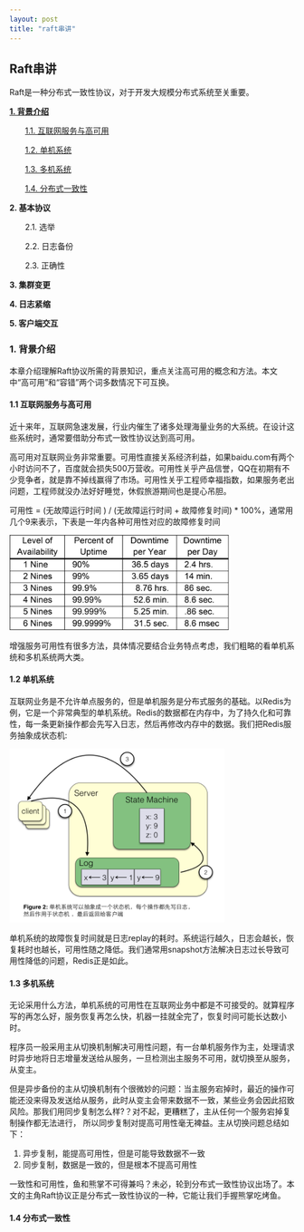 ```yaml
---
layout: post
title: "raft串讲"
---
```


## Raft串讲

Raft是一种分布式一致性协议，对于开发大规模分布式系统至关重要。 

<p><strong><a href="#introduction">1. 背景介绍</a></strong></p>
<p>&nbsp;&nbsp;&nbsp;&nbsp;&nbsp;&nbsp; <a href="#internet-and-ha">1.1. 互联网服务与高可用</a></p>
<p>&nbsp;&nbsp;&nbsp;&nbsp;&nbsp;&nbsp; <a href="#single-device">1.2. 单机系统</a></p>
<p>&nbsp;&nbsp;&nbsp;&nbsp;&nbsp;&nbsp; <a href="#replication">1.3. 多机系统</a></p>
<p>&nbsp;&nbsp;&nbsp;&nbsp;&nbsp;&nbsp; <a href="#distributed-consensus">1.4. 分布式一致性</a></p>
<p><strong>2. 基本协议</strong></p>
<p>&nbsp;&nbsp;&nbsp;&nbsp;&nbsp;&nbsp; 2.1. 选举</p>
<p>&nbsp;&nbsp;&nbsp;&nbsp;&nbsp;&nbsp; 2.2. 日志备份</p>
<p>&nbsp;&nbsp;&nbsp;&nbsp;&nbsp;&nbsp; 2.3. 正确性</p>
<p><strong>3. 集群变更</strong></p>
<p><strong>4. 日志紧缩</strong></p>
<p><strong>5. 客户端交互</strong></p>

<h3 id="introduction">1. 背景介绍</h3>

本章介绍理解Raft协议所需的背景知识，重点关注高可用的概念和方法。本文中“高可用”和“容错”两个词多数情况下可互换。

<h4 id="internet-and-ha">1.1 互联网服务与高可用</h4>

近十来年，互联网急速发展，行业内催生了诸多处理海量业务的大系统。在设计这些系统时，通常要借助分布式一致性协议达到高可用。

高可用对互联网业务非常重要。可用性直接关系经济利益，如果baidu.com有两个小时访问不了，百度就会损失500万营收。可用性关乎产品信誉，QQ在初期有不少竞争者，就是靠不掉线赢得了市场。可用性关乎工程师幸福指数，如果服务老出问题，工程师就没办法好好睡觉，休假旅游期间也是提心吊胆。

可用性 = (无故障运行时间 ) / (无故障运行时间 + 故障修复时间) * 100%，通常用几个9来表示，下表是一年内各种可用性对应的故障修复时间

<img src="/images/availability.png" with="389px" height="168px"/>

增强服务可用性有很多方法，具体情况要结合业务特点考虑，我们粗略的看单机系统和多机系统两大类。

<h4 id="single-device">1.2 单机系统</h4>

互联网业务是不允许单点服务的，但是单机服务是分布式服务的基础。以Redis为例，它是一个非常典型的单机系统。Redis的数据都在内存中，为了持久化和可靠性，每一条更新操作都会先写入日志，然后再修改内存中的数据。我们把Redis服务抽象成状态机:

<img src="/images/single-state-machine.png" width="380px" height="307px"/>

单机系统的故障恢复时间就是日志replay的耗时。系统运行越久，日志会越长，恢复耗时也越长，可用性随之降低。我们通常用snapshot方法解决日志过长导致可用性降低的问题，Redis正是如此。

<h4 id="replication">1.3 多机系统</h4>

无论采用什么方法，单机系统的可用性在互联网业务中都是不可接受的。就算程序写的再怎么好，服务恢复再怎么快，机器一挂就全完了，恢复时间可能长达数小时。

程序员一般采用主从切换机制解决可用性问题，有一台单机服务作为主，处理请求时异步地将日志增量发送给从服务，一旦检测出主服务不可用，就切换至从服务，从变主。

但是异步备份的主从切换机制有个很微妙的问题：当主服务宕掉时，最近的操作可能还没来得及发送给从服务，此时从变主会带来数据不一致，某些业务会因此招致风险。那我们用同步复制怎么样?？对不起，更糟糕了，主从任何一个服务宕掉复制操作都无法进行， 所以同步复制对提高可用性毫无裨益。主从切换问题总结如下：

1. 异步复制，能提高可用性，但是可能导致数据不一致
2. 同步复制，数据是一致的，但是根本不提高可用性

一致性和可用性，鱼和熊掌不可得兼吗？未必，轮到分布式一致性协议出场了。本文的主角Raft协议正是分布式一致性协议的一种，它能让我们手握熊掌吃烤鱼。

<h4 id="distributed-consensus">1.4 分布式一致性</h4>
